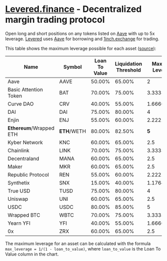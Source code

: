 # [Levered.finance](https://levered.finance/) - Decentralized margin trading protocol

Open long and short positions on any tokens listed on [Aave](https://aave.com/) with up to 5x leverage. [Levered](https://levered.finance/) uses [Aave](https://aave.com/) for borrowing and [1inch.exchange](https://1inch.exchange/) for trading.

This table shows the maximum leverage possible for each asset ([source](https://docs.aave.com/risk/asset-risk/risk-parameters)):

| Name                  | Symbol   | Loan To Value | Liquidation Threshold | Maximum Leverage |
| --------------------- | -------- | ------------- | --------------------- | ---------------- |
| Aave                  | AAVE     | 50.00%        | 65.00%                | 2                |
| Basic Attention Token | BAT      | 70.00%        | 75.00%                | 3.333333333      |
| Curve DAO             | CRV      | 40.00%        | 55.00%                | 1.666666667      |
| DAI                   | DAI      | 75.00%        | 80.00%                | 4                |
| Enjin                 | ENJ      | 55.00%        | 60.00%                | 2.222222222      |
| **Ethereum**/Wrapped ETH  | **ETH**/WETH | 80.00%        | 82.50%                | **5**                |
| Kyber Network         | KNC      | 60.00%        | 65.00%                | 2.5              |
| Chainlink             | LINK     | 70.00%        | 75.00%                | 3.333333333      |
| Decentraland          | MANA     | 60.00%        | 65.00%                | 2.5              |
| Maker                 | MKR      | 60.00%        | 65.00%                | 2.5              |
| Republic Protocol     | REN      | 55.00%        | 60.00%                | 2.222222222      |
| Synthetix             | SNX      | 15.00%        | 40.00%                | 1.176470588      |
| True USD              | TUSD     | 75.00%        | 80.00%                | 4                |
| Uniswap               | UNI      | 60.00%        | 65.00%                | 2.5              |
| USDC                  | USDC     | 80.00%        | 85.00%                | 5                |
| Wrapped BTC           | WBTC     | 70.00%        | 75.00%                | 3.333333333      |
| Yearn YFI             | YFI      | 40.00%        | 55.00%                | 1.666666667      |
| 0x                    | ZRX      | 60.00%        | 65.00%                | 2.5              |

The maximum leverage for an asset can be calculated with the formula `max_leverage = 1/(1 - loan_to_value)`, where `loan_to_value` is the Loan To Value column in the chart.